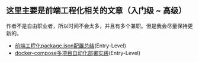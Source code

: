 #

## 这里主要是前端工程化相关的文章（入门级 ~ 高级）

作者不是自由职业者，所以时间不会太多，并且有多个兼职。但是我会尽量保持更新的。

- [前端工程化package.json配置总结](./前端工程化package.json配置总结.md)(Entry-Level)
- [docker-compose多项目自动化部署实践](./全栈技能-偏前端/docker-compose多项目自动化部署实践.md)(Entry-Level)
